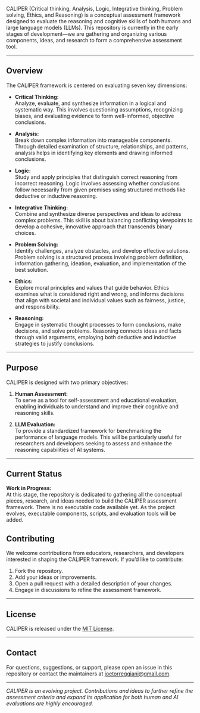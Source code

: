 CALIPER (Critical thinking, Analysis, Logic, Integrative thinking, Problem solving, Ethics, and Reasoning) is a conceptual assessment framework designed to evaluate the reasoning and cognitive skills of both humans and large language models (LLMs). This repository is currently in the early stages of development—we are gathering and organizing various components, ideas, and research to form a comprehensive assessment tool.

---

## Overview

The CALIPER framework is centered on evaluating seven key dimensions:

- **Critical Thinking:**  
  Analyze, evaluate, and synthesize information in a logical and systematic way. This involves questioning assumptions, recognizing biases, and evaluating evidence to form well-informed, objective conclusions.

- **Analysis:**  
  Break down complex information into manageable components. Through detailed examination of structure, relationships, and patterns, analysis helps in identifying key elements and drawing informed conclusions.

- **Logic:**  
  Study and apply principles that distinguish correct reasoning from incorrect reasoning. Logic involves assessing whether conclusions follow necessarily from given premises using structured methods like deductive or inductive reasoning.

- **Integrative Thinking:**  
  Combine and synthesize diverse perspectives and ideas to address complex problems. This skill is about balancing conflicting viewpoints to develop a cohesive, innovative approach that transcends binary choices.

- **Problem Solving:**  
  Identify challenges, analyze obstacles, and develop effective solutions. Problem solving is a structured process involving problem definition, information gathering, ideation, evaluation, and implementation of the best solution.

- **Ethics:**  
  Explore moral principles and values that guide behavior. Ethics examines what is considered right and wrong, and informs decisions that align with societal and individual values such as fairness, justice, and responsibility.

- **Reasoning:**  
  Engage in systematic thought processes to form conclusions, make decisions, and solve problems. Reasoning connects ideas and facts through valid arguments, employing both deductive and inductive strategies to justify conclusions.

---

## Purpose

CALIPER is designed with two primary objectives:

1. **Human Assessment:**  
   To serve as a tool for self-assessment and educational evaluation, enabling individuals to understand and improve their cognitive and reasoning skills.

2. **LLM Evaluation:**  
   To provide a standardized framework for benchmarking the performance of language models. This will be particularly useful for researchers and developers seeking to assess and enhance the reasoning capabilities of AI systems.

---

## Current Status

**Work in Progress:**  
At this stage, the repository is dedicated to gathering all the conceptual pieces, research, and ideas needed to build the CALIPER assessment framework. There is no executable code available yet. As the project evolves, executable components, scripts, and evaluation tools will be added.

## Contributing

We welcome contributions from educators, researchers, and developers interested in shaping the CALIPER framework. If you’d like to contribute:

1. Fork the repository.
2. Add your ideas or improvements.
3. Open a pull request with a detailed description of your changes.
4. Engage in discussions to refine the assessment framework.

---

## License

CALIPER is released under the [MIT License](LICENSE).

---

## Contact

For questions, suggestions, or support, please open an issue in this repository or contact the maintainers at [joetorreggiani@gmail.com](mailto:joetorreggiani@gmail.com).

---

*CALIPER is an evolving project. Contributions and ideas to further refine the assessment criteria and expand its application for both human and AI evaluations are highly encouraged.*
